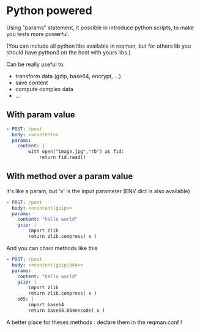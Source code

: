 # Python powered

Using "params" statement, it possible in introduce python scripts, to make you tests more powerful.

(You can include all python libs available in reqman, but for others lib you should have python3 on the host with yours libs.)

Can be really useful to:

 * transform data (gzip, base64, encrypt, ...)
 * save content
 * compute complex data
 * ...

## With param value

```yaml
- POST: /post
  body: <<content>>
  params:
    content: |
        with open("image.jpg","rb") as fid:
            return fid.read()
```


## With method over a param value

it's like a param, but 'x' is the input parameter (ENV dict is also available)

```yaml
- POST: /post
  body: <<content|gzip>>
  params:
    content: "hello world"
    gzip: |
        import zlib
        return zlib.compress( x )

```

And you can chain methods like this

```yaml
- POST: /post
  body: <<content|gzip|b64>>
  params:
    content: "hello world"
    gzip: |
        import zlib
        return zlib.compress( x )
    b65: |
        import base64
        return base64.b64encode( x )
```

A better place for theses methods : declare them in the reqman.conf !